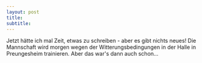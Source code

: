 ```yaml
---
layout: post
title:   
subtitle:  
---
```


Jetzt hätte ich mal Zeit, etwas zu schreiben - aber es gibt nichts neues! Die Mannschaft wird morgen wegen der Witterungsbedingungen in der Halle in Preungesheim trainieren. Aber das war's dann auch schon...


